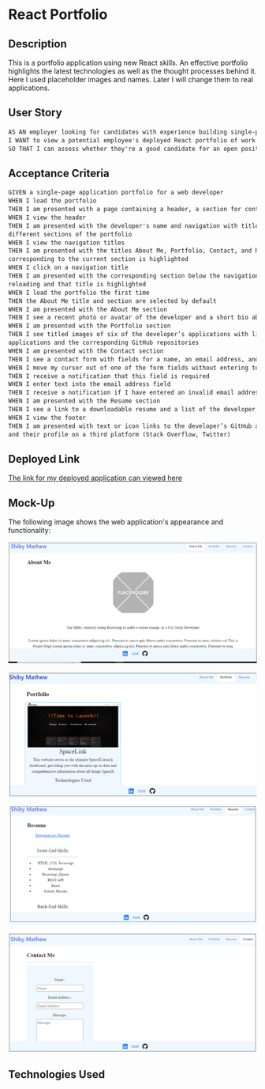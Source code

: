 # React Portfolio

## Description

This is a portfolio application using new React skills. An effective portfolio highlights the latest
technologies as well as the thought processes behind it. Here I used placeholder images and names.
Later I will change them to real applications.

## User Story

```md
AS AN employer looking for candidates with experience building single-page applications
I WANT to view a potential employee's deployed React portfolio of work samples
SO THAT I can assess whether they're a good candidate for an open position
```

## Acceptance Criteria

```md
GIVEN a single-page application portfolio for a web developer
WHEN I load the portfolio
THEN I am presented with a page containing a header, a section for content, and a footer
WHEN I view the header
THEN I am presented with the developer's name and navigation with titles corresponding to
different sections of the portfolio
WHEN I view the navigation titles
THEN I am presented with the titles About Me, Portfolio, Contact, and Resume, and the title
corresponding to the current section is highlighted
WHEN I click on a navigation title
THEN I am presented with the corresponding section below the navigation without the page
reloading and that title is highlighted
WHEN I load the portfolio the first time
THEN the About Me title and section are selected by default
WHEN I am presented with the About Me section
THEN I see a recent photo or avatar of the developer and a short bio about them
WHEN I am presented with the Portfolio section
THEN I see titled images of six of the developer’s applications with links to both the deployed
applications and the corresponding GitHub repositories
WHEN I am presented with the Contact section
THEN I see a contact form with fields for a name, an email address, and a message
WHEN I move my cursor out of one of the form fields without entering text
THEN I receive a notification that this field is required
WHEN I enter text into the email address field
THEN I receive a notification if I have entered an invalid email address
WHEN I am presented with the Resume section
THEN I see a link to a downloadable resume and a list of the developer’s proficiencies
WHEN I view the footer
THEN I am presented with text or icon links to the developer’s GitHub and LinkedIn profiles,
and their profile on a third platform (Stack Overflow, Twitter)
```

## Deployed Link

[The link for my deployed application can viewed here](https://shiby-mathew.github.io/react-portfolio/)

## Mock-Up

The following image shows the web application's appearance and functionality:

![The Portfolio webpage includes a header,navigation bar,Project links and contact info](./images/about.png)

![The Portfolio webpage includes a header,navigation bar,Project links and contact info](./images/portfolio.png)

![The Portfolio webpage includes a header,navigation bar,Project links and contact info](./images/resume.png)

![The Portfolio webpage includes a header,navigation bar,Project links and contact info](./images/contact.png)

## Technologies Used

